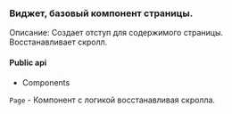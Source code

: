 ### Виджет, базовый компонент страницы.

Описание: Создает отступ для содержимого страницы. Восстанавливает скролл.

#### Public api

-   Components

`Page` - Компонент с логикой восстанавливая скролла.
